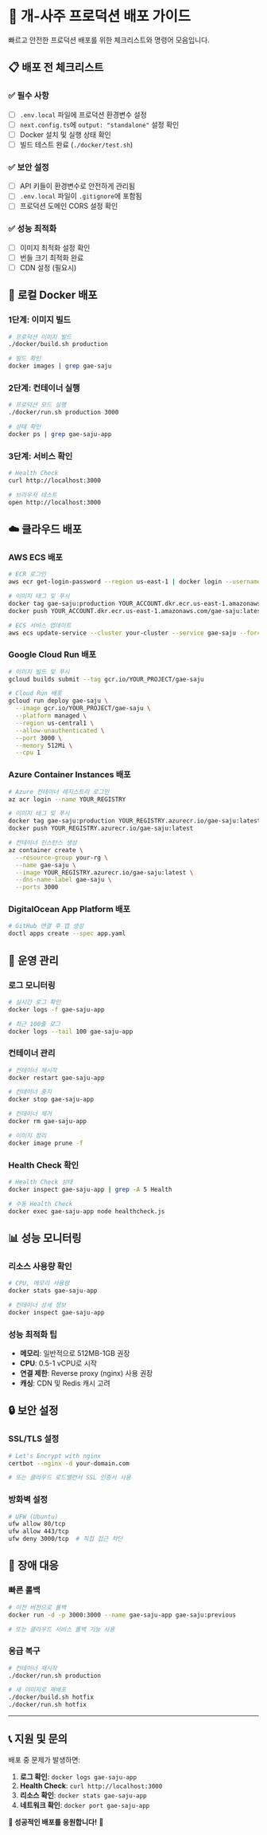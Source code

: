 # 🚀 개-사주 프로덕션 배포 가이드

빠르고 안전한 프로덕션 배포를 위한 체크리스트와 명령어 모음입니다.

## 📋 배포 전 체크리스트

### ✅ 필수 사항
- [ ] `.env.local` 파일에 프로덕션 환경변수 설정
- [ ] `next.config.ts`에 `output: "standalone"` 설정 확인
- [ ] Docker 설치 및 실행 상태 확인
- [ ] 빌드 테스트 완료 (`./docker/test.sh`)

### ✅ 보안 설정
- [ ] API 키들이 환경변수로 안전하게 관리됨
- [ ] `.env.local` 파일이 `.gitignore`에 포함됨
- [ ] 프로덕션 도메인 CORS 설정 확인

### ✅ 성능 최적화  
- [ ] 이미지 최적화 설정 확인
- [ ] 번들 크기 최적화 완료
- [ ] CDN 설정 (필요시)

## 🐳 로컬 Docker 배포

### 1단계: 이미지 빌드
```bash
# 프로덕션 이미지 빌드
./docker/build.sh production

# 빌드 확인
docker images | grep gae-saju
```

### 2단계: 컨테이너 실행
```bash
# 프로덕션 모드 실행
./docker/run.sh production 3000

# 상태 확인
docker ps | grep gae-saju-app
```

### 3단계: 서비스 확인
```bash
# Health Check
curl http://localhost:3000

# 브라우저 테스트
open http://localhost:3000
```

## ☁️ 클라우드 배포

### AWS ECS 배포
```bash
# ECR 로그인
aws ecr get-login-password --region us-east-1 | docker login --username AWS --password-stdin YOUR_ACCOUNT.dkr.ecr.us-east-1.amazonaws.com

# 이미지 태그 및 푸시
docker tag gae-saju:production YOUR_ACCOUNT.dkr.ecr.us-east-1.amazonaws.com/gae-saju:latest
docker push YOUR_ACCOUNT.dkr.ecr.us-east-1.amazonaws.com/gae-saju:latest

# ECS 서비스 업데이트
aws ecs update-service --cluster your-cluster --service gae-saju --force-new-deployment
```

### Google Cloud Run 배포
```bash
# 이미지 빌드 및 푸시
gcloud builds submit --tag gcr.io/YOUR_PROJECT/gae-saju

# Cloud Run 배포
gcloud run deploy gae-saju \
  --image gcr.io/YOUR_PROJECT/gae-saju \
  --platform managed \
  --region us-central1 \
  --allow-unauthenticated \
  --port 3000 \
  --memory 512Mi \
  --cpu 1
```

### Azure Container Instances 배포
```bash
# Azure 컨테이너 레지스트리 로그인
az acr login --name YOUR_REGISTRY

# 이미지 태그 및 푸시
docker tag gae-saju:production YOUR_REGISTRY.azurecr.io/gae-saju:latest
docker push YOUR_REGISTRY.azurecr.io/gae-saju:latest

# 컨테이너 인스턴스 생성
az container create \
  --resource-group your-rg \
  --name gae-saju \
  --image YOUR_REGISTRY.azurecr.io/gae-saju:latest \
  --dns-name-label gae-saju \
  --ports 3000
```

### DigitalOcean App Platform 배포
```bash
# GitHub 연결 후 앱 생성
doctl apps create --spec app.yaml
```

## 🔧 운영 관리

### 로그 모니터링
```bash
# 실시간 로그 확인
docker logs -f gae-saju-app

# 최근 100줄 로그
docker logs --tail 100 gae-saju-app
```

### 컨테이너 관리
```bash
# 컨테이너 재시작
docker restart gae-saju-app

# 컨테이너 중지
docker stop gae-saju-app

# 컨테이너 제거
docker rm gae-saju-app

# 이미지 정리
docker image prune -f
```

### Health Check 확인
```bash
# Health Check 상태
docker inspect gae-saju-app | grep -A 5 Health

# 수동 Health Check
docker exec gae-saju-app node healthcheck.js
```

## 📊 성능 모니터링

### 리소스 사용량 확인
```bash
# CPU, 메모리 사용량
docker stats gae-saju-app

# 컨테이너 상세 정보
docker inspect gae-saju-app
```

### 성능 최적화 팁
- **메모리**: 일반적으로 512MB-1GB 권장
- **CPU**: 0.5-1 vCPU로 시작
- **연결 제한**: Reverse proxy (nginx) 사용 권장
- **캐싱**: CDN 및 Redis 캐시 고려

## 🔒 보안 설정

### SSL/TLS 설정
```bash
# Let's Encrypt with nginx
certbot --nginx -d your-domain.com

# 또는 클라우드 로드밸런서 SSL 인증서 사용
```

### 방화벽 설정
```bash
# UFW (Ubuntu)
ufw allow 80/tcp
ufw allow 443/tcp
ufw deny 3000/tcp  # 직접 접근 차단
```

## 🚨 장애 대응

### 빠른 롤백
```bash
# 이전 버전으로 롤백
docker run -d -p 3000:3000 --name gae-saju-app gae-saju:previous

# 또는 클라우드 서비스 롤백 기능 사용
```

### 응급 복구
```bash
# 컨테이너 재시작
./docker/run.sh production

# 새 이미지로 재배포
./docker/build.sh hotfix
./docker/run.sh hotfix
```

---

## 📞 지원 및 문의

배포 중 문제가 발생하면:

1. **로그 확인**: `docker logs gae-saju-app`
2. **Health Check**: `curl http://localhost:3000`
3. **리소스 확인**: `docker stats gae-saju-app`
4. **네트워크 확인**: `docker port gae-saju-app`

**🎉 성공적인 배포를 응원합니다!** 🚀
